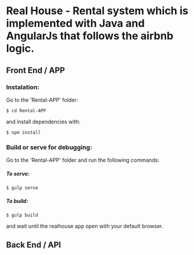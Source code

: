 # Real House - Rental system which is implemented with Java and AngularJs that follows the airbnb logic.

## Front End / APP


### Instalation:

Go to the 'Rental-APP' folder:


```
$ cd Rental-APP
```

and install dependencies with:


```
$ npm install
```


### Build or serve for debugging:

Go to the 'Rental-APP' folder and run the following commands:

##### To serve:

```
$ gulp serve
```


##### To build:

```
$ gulp build
```

and wait until the realhouse app open with your default browser.


## Back End / API

